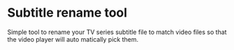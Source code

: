 # Subtitle rename tool 

Simple tool to rename your TV series subtitle file to match video files so that the video player will auto matically pick them.


